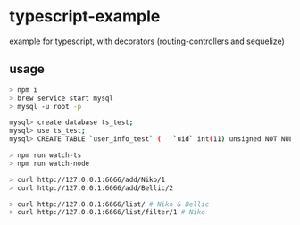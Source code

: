 # typescript-example
example for typescript, with decorators (routing-controllers and sequelize)

## usage

```bash
> npm i
> brew service start mysql
> mysql -u root -p

mysql> create database ts_test;
mysql> use ts_test;
mysql> CREATE TABLE `user_info_test` (   `uid` int(11) unsigned NOT NULL AUTO_INCREMENT,   `name` int(11) NOT NULL,   `age` int(11) DEFAULT '0',   `gender` int(2) NOT NULL,   PRIMARY KEY (`uid`) ) ENGINE=InnoDB DEFAULT CHARSET=utf8;

> npm run watch-ts
> npm run watch-node

> curl http://127.0.0.1:6666/add/Niko/1
> curl http://127.0.0.1:6666/add/Bellic/2

> curl http://127.0.0.1:6666/list/ # Niko & Bellic
> curl http://127.0.0.1:6666/list/filter/1 # Niko
```